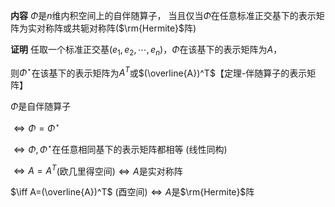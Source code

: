 **内容**
$\Phi$是$n$维内积空间上的自伴随算子，
当且仅当$\Phi$在任意标准正交基下的表示矩阵为实对称阵或共轭对称阵($\rm{Hermite}$阵)

**证明**
任取一个标准正交基$(e_1,e_2,\cdots,e_n)$，$\Phi$在该基下的表示矩阵为$A$，

则$\Phi^\star$在该基下的表示矩阵为$A^T$或$(\overline{A})^T$【定理-伴随算子的表示矩阵】

$\Phi$是自伴随算子

$\iff\Phi=\Phi^\star$

$\iff\Phi,\Phi^\star$在任意相同基下的表示矩阵都相等 (线性同构)

$\iff A=A^T$(欧几里得空间)$\iff A$是实对称阵

$\iff A=(\overline{A})^T$ (酉空间)$\iff A$是$\rm{Hermite}$阵
